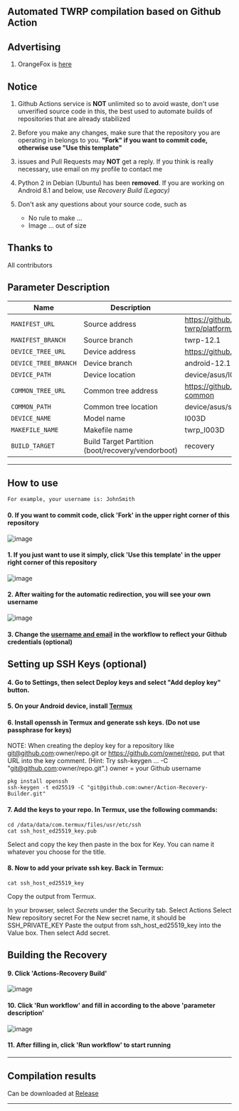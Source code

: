 ## Automated TWRP compilation based on Github Action

## Advertising

1. OrangeFox is [here](https://github.com/azwhikaru/Action-OFRP-Builder)

## Notice

1. Github Actions service is **NOT** unlimited so to avoid waste, don't use unverified source code in this, the best used to automate builds of repositories that are already stabilized

2. Before you make any changes, make sure that the repository you are operating in belongs to you. **"Fork" if you want to commit code, otherwise use "Use this template"**

3. issues and Pull Requests may **NOT** get a reply. If you think is really necessary, use email on my profile to contact me

4. Python 2 in Debian (Ubuntu) has been **removed**. If you are working on Android 8.1 and below, use *Recovery Build (Legacy)*

5. Don't ask any questions about your source code, such as
	- No rule to make ...
	- Image ... out of size

## Thanks to

All contributors

## Parameter Description

| Name                 | Description                                       | Example                                                      |
| -------------------- | ------------------------------------------------- | ------------------------------------------------------------ |
| `MANIFEST_URL`       | Source address                                    | https://github.com/minimal-manifest-twrp/platform_manifest_twrp_aosp.git |
| `MANIFEST_BRANCH`    | Source branch                                     | twrp-12.1                                                    |
| `DEVICE_TREE_URL`    | Device address                                    | https://github.com/TeamWin/android_device_asus_I003D         |
| `DEVICE_TREE_BRANCH` | Device branch                                     | android-12.1                                                 |
| `DEVICE_PATH`        | Device location                                   | device/asus/I003D                                            |
| `COMMON_TREE_URL`    | Common tree address                               | https://github.com/TeamWin/android_device_asus_sm8250-common |
| `COMMON_PATH`        | Common tree location                              | device/asus/sm8250-common                                    |
| `DEVICE_NAME`        | Model name                                        | I003D                                                        |
| `MAKEFILE_NAME`      | Makefile name                                     | twrp_I003D                                                   |
| `BUILD_TARGET`       | Build Target Partition (boot/recovery/vendorboot) | recovery                                                     |

-----

## How to use

```
For example, your username is: JohnSmith
```

#### 0. If you want to commit code, click 'Fork' in the upper right corner of this repository

![image](https://user-images.githubusercontent.com/37921907/177914706-c92476c5-7e14-4fb3-be94-0c8a11dae874.png)

#### 1. If you just want to use it simply, click 'Use this template' in the upper right corner of this repository

![image](https://github.com/azwhikaru/Action-TWRP-Builder/assets/37921907/fae6ce3c-bd4c-4bbe-8050-5dd29dff2522)

#### 2. After waiting for the automatic redirection, you will see your own username

![image](https://user-images.githubusercontent.com/37921907/177915106-5bde6fc9-303c-479e-b290-22b48efd1e4e.png)

#### 3. Change the [username and email](https://github.com/CaptainThrowback/Action-Recovery-Builder/blob/main/.github/workflows/Recovery%20Build.yml#L100-L101) in the workflow to reflect your Github credentials (optional)

## Setting up SSH Keys (optional)

#### 4. Go to Settings, then select Deploy keys and select "Add deploy key" button.

#### 5. On your Android device, install [Termux](https://github.com/termux/termux-app/releases)

#### 6. Install openssh in Termux and generate ssh keys. (Do not use passphrase for keys)

NOTE: When creating the deploy key for a repository like git@github.com:owner/repo.git or https://github.com/owner/repo, put that URL into the key comment. (Hint: Try ssh-keygen ... -C "git@github.com:owner/repo.git".)
owner = your Github username

```
pkg install openssh
ssh-keygen -t ed25519 -C "git@github.com:owner/Action-Recovery-Builder.git"
```

#### 7. Add the keys to your repo. In Termux, use the following commands:

```
cd /data/data/com.termux/files/usr/etc/ssh
cat ssh_host_ed25519_key.pub
```

  Select and copy the key then paste in the box for Key.
  You can name it whatever you choose for the title.

#### 8. Now to add your private ssh key. Back in Termux:

```
cat ssh_host_ed25519_key
```

   Copy the output from Termux.

   In your browser, select *Secrets* under the Security tab.
   Select Actions
   Select New repository secret
   For the New secret name, it should be SSH_PRIVATE_KEY
   Paste the output from ssh_host_ed25519_key into the Value box.
   Then select Add secret.

## Building the Recovery

#### 9. Click 'Actions-Recovery Build'

![image](https://user-images.githubusercontent.com/37921907/177915304-8731ed80-1d49-48c9-9848-70d0ac8f2720.png)

#### 10. Click 'Run workflow' and fill in according to the above 'parameter description'

![image](https://user-images.githubusercontent.com/37921907/177915346-71c29149-78fb-4a00-996f-5d84ffc9eb8c.png)

#### 11. After filling in, click 'Run workflow' to start running

-----

## Compilation results

Can be downloaded at [Release](../../releases)

-----
